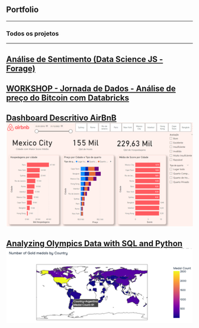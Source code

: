 ## Portfolio

---

### Todos os projetos 
---
[Análise de Sentimento (Data Science JS - Forage)](https://github.com/melissanespeque/jsdatascience/blob/main/commbanktwitter.ipynb)
---
[WORKSHOP - Jornada de Dados - Análise de preço do Bitcoin com Databricks](https://databricks-prod-cloudfront.cloud.databricks.com/public/4027ec902e239c93eaaa8714f173bcfc/3962087035871041/783547063481176/3567303555500949/latest.html)
---
[Dashboard Descritivo AirBnB](https://melissanespeque.github.io/airbnb_dashboard/)
<img src="images/airbnb.png?raw=true"/>
---
[Analyzing Olympics Data with SQL and Python](https://www.datacamp.com/datalab/w/1f6eabae-2884-426f-b7d7-a8fac780192a/edit)
<img src="images/olympics.png?raw=true"/>
---

